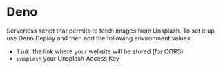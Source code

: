 # Deno

Serverless script that permits to fetch images from Unsplash. To set it up, use
Deno Deploy and then add the following environment values:

- `link`: the link where your website will be stored (for CORS)
- `unsplash` your Unsplash Access Key
